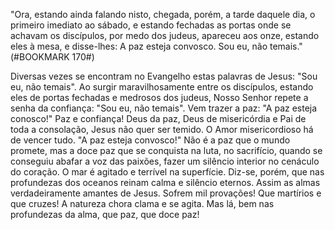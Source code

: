 
"Ora, estando ainda falando nisto, chegada, porém, a tarde daquele dia, o primeiro imediato ao sábado, e estando fechadas as portas onde se achavam os discípulos, por medo dos judeus, apareceu aos onze, estando eles à mesa, e disse-lhes: A paz esteja convosco. Sou eu, não temais."(#BOOKMARK 170#)

Diversas vezes se encontram no Evangelho estas palavras de Jesus: "Sou eu, não temais". Ao surgir maravilhosamente entre os discípulos, estando eles de portas fechadas e medrosos dos judeus, Nosso Senhor repete a senha da confiança: "Sou eu, não temais". Vem trazer a paz: "A paz esteja conosco!" Paz e confiança! Deus da paz, Deus de misericórdia e Pai de toda a consolação, Jesus não quer ser temido. O Amor misericordioso há de vencer tudo. "A paz esteja convosco!" Não é a paz que o mundo promete, mas a doce paz que se conquista na luta, no sacrifício, quando se conseguiu abafar a voz das paixões, fazer um silêncio interior no cenáculo do coração. O mar é agitado e terrível na superfície. Diz-se, porém, que nas profundezas dos oceanos reinam calma e silêncio eternos. Assim as almas verdadeiramente amantes de Jesus. Sofrem mil provações! Que martírios e que cruzes! A natureza chora clama e se agita. Mas lá, bem nas profundezas da alma, que paz, que doce paz!

